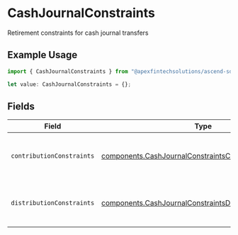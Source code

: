# CashJournalConstraints

Retirement constraints for cash journal transfers

## Example Usage

```typescript
import { CashJournalConstraints } from "@apexfintechsolutions/ascend-sdk/models/components";

let value: CashJournalConstraints = {};
```

## Fields

| Field                                                                                                                                | Type                                                                                                                                 | Required                                                                                                                             | Description                                                                                                                          |
| ------------------------------------------------------------------------------------------------------------------------------------ | ------------------------------------------------------------------------------------------------------------------------------------ | ------------------------------------------------------------------------------------------------------------------------------------ | ------------------------------------------------------------------------------------------------------------------------------------ |
| `contributionConstraints`                                                                                                            | [components.CashJournalConstraintsContributionConstraints](../../models/components/cashjournalconstraintscontributionconstraints.md) | :heavy_minus_sign:                                                                                                                   | Contribution constraints for the destination account                                                                                 |
| `distributionConstraints`                                                                                                            | [components.CashJournalConstraintsDistributionConstraints](../../models/components/cashjournalconstraintsdistributionconstraints.md) | :heavy_minus_sign:                                                                                                                   | Distribution constraints for the source account                                                                                      |